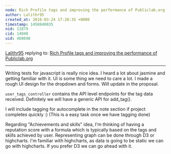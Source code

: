```yaml
---
node: Rich Profile tags and improving the performance of Publiclab.org
author: Lalithr95
created_at: 2016-03-24 17:20:35 +0000
timestamp: 1458840035
nid: 12879
cid: 14040
uid: 468698
---
```




[Lalithr95](../profile/Lalithr95) replying to: [Rich Profile tags and improving the performance of Publiclab.org](../notes/Lalithr95/03-23-2016/rich-profile-tags-and-improving-the-performance-of-publiclab-org)

----
Writing tests for javascript is really nice idea. I heard a lot about jasmine and getting familiar with it. UI is some thing we need to care a lot. I made a rough UI design for the dropdown and forms. Will update in the proposal. 

`user_tags_controller` contains the API level endpoints for the tag data received. Definitely we will have a generic API for add_tag(). 

I will include tagging for autocomplete in the note section if project completes quickly :) (This is a easy task once we have tagging done)

Regarding "Achievements and skills" idea, I'm thinking of having a reputation score with a formula which is typically based on the tags and skills achieved by user. Representing graph can be done through D3 or highcharts. I'm familiar with highcharts, as data is going to be static we can go with highcharts. If you prefer D3 we can go ahead with it.

